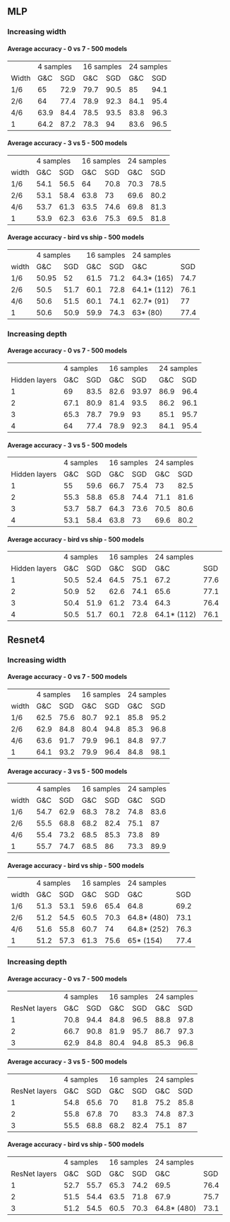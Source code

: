 ## MLP


### Increasing width 


#### Average accuracy - 0 vs 7 - 500 models


<table>
  <tr>
   <td>
   </td>
   <td colspan="2" >4 samples
   </td>
   <td colspan="2" >16 samples
   </td>
   <td colspan="2" >24 samples
   </td>
  </tr>
  <tr>
   <td>Width
   </td>
   <td>G&C
   </td>
   <td>SGD 
   </td>
   <td>G&C  
   </td>
   <td>SGD 
   </td>
   <td>G&C 
   </td>
   <td>SGD 
   </td>
  </tr>
  <tr>
   <td>1/6
   </td>
   <td>65
   </td>
   <td>72.9
   </td>
   <td>79.7
   </td>
   <td>90.5
   </td>
   <td>85
   </td>
   <td>94.1
   </td>
  </tr>
  <tr>
   <td>2/6
   </td>
   <td>64
   </td>
   <td>77.4
   </td>
   <td>78.9
   </td>
   <td>92.3
   </td>
   <td>84.1
   </td>
   <td>95.4
   </td>
  </tr>
  <tr>
   <td>4/6
   </td>
   <td>63.9
   </td>
   <td>84.4
   </td>
   <td>78.5
   </td>
   <td>93.5
   </td>
   <td>83.8
   </td>
   <td>96.3
   </td>
  </tr>
  <tr>
   <td>1
   </td>
   <td>64.2
   </td>
   <td>87.2
   </td>
   <td>78.3
   </td>
   <td>94
   </td>
   <td>83.6
   </td>
   <td>96.5
   </td>
  </tr>
</table>



#### Average accuracy - 3 vs 5 - 500 models


<table>
  <tr>
   <td>
   </td>
   <td colspan="2" >4 samples
   </td>
   <td colspan="2" >16 samples
   </td>
   <td colspan="2" >24 samples
   </td>
  </tr>
  <tr>
   <td>width
   </td>
   <td>G&C
   </td>
   <td>SGD 
   </td>
   <td>G&C  
   </td>
   <td>SGD 
   </td>
   <td>G&C 
   </td>
   <td>SGD 
   </td>
  </tr>
  <tr>
   <td>1/6
   </td>
   <td>54.1
   </td>
   <td>56.5
   </td>
   <td>64
   </td>
   <td>70.8
   </td>
   <td>70.3
   </td>
   <td>78.5
   </td>
  </tr>
  <tr>
   <td>2/6
   </td>
   <td>53.1
   </td>
   <td>58.4
   </td>
   <td>63.8
   </td>
   <td>73
   </td>
   <td>69.6
   </td>
   <td>80.2
   </td>
  </tr>
  <tr>
   <td>4/6
   </td>
   <td>53.7
   </td>
   <td>61.3
   </td>
   <td>63.5
   </td>
   <td>74.6
   </td>
   <td>69.8
   </td>
   <td>81.3
   </td>
  </tr>
  <tr>
   <td>1
   </td>
   <td>53.9
   </td>
   <td>62.3
   </td>
   <td>63.6
   </td>
   <td>75.3
   </td>
   <td>69.5
   </td>
   <td>81.8
   </td>
  </tr>
</table>



#### Average accuracy - bird vs ship - 500 models


<table>
  <tr>
   <td>
   </td>
   <td colspan="2" >4 samples
   </td>
   <td colspan="2" >16 samples
   </td>
   <td colspan="2" >24 samples
   </td>
  </tr>
  <tr>
   <td>width
   </td>
   <td>G&C
   </td>
   <td>SGD 
   </td>
   <td>G&C  
   </td>
   <td>SGD 
   </td>
   <td>G&C 
   </td>
   <td>SGD 
   </td>
  </tr>
  <tr>
   <td>1/6
   </td>
   <td>50.95
   </td>
   <td>52
   </td>
   <td>61.5
   </td>
   <td>71.2
   </td>
   <td>64.3* (165)
   </td>
   <td>74.7
   </td>
  </tr>
  <tr>
   <td>2/6
   </td>
   <td>50.5
   </td>
   <td>51.7
   </td>
   <td>60.1
   </td>
   <td>72.8
   </td>
   <td>64.1* (112)
   </td>
   <td>76.1
   </td>
  </tr>
  <tr>
   <td>4/6
   </td>
   <td>50.6
   </td>
   <td>51.5
   </td>
   <td>60.1
   </td>
   <td>74.1
   </td>
   <td>62.7* (91)
   </td>
   <td>77
   </td>
  </tr>
  <tr>
   <td>1
   </td>
   <td>50.6
   </td>
   <td>50.9
   </td>
   <td>59.9
   </td>
   <td>74.3
   </td>
   <td>63* (80)
   </td>
   <td>77.4
   </td>
  </tr>
</table>



### Increasing depth


#### Average accuracy - 0 vs 7 - 500 models


<table>
  <tr>
   <td>
   </td>
   <td colspan="2" >4 samples
   </td>
   <td colspan="2" >16 samples
   </td>
   <td colspan="2" >24 samples
   </td>
  </tr>
  <tr>
   <td>Hidden layers
   </td>
   <td>G&C
   </td>
   <td>SGD 
   </td>
   <td>G&C  
   </td>
   <td>SGD 
   </td>
   <td>G&C 
   </td>
   <td>SGD 
   </td>
  </tr>
  <tr>
   <td>1
   </td>
   <td>69
   </td>
   <td>83.5
   </td>
   <td>82.6
   </td>
   <td>93.97
   </td>
   <td>86.9
   </td>
   <td>96.4
   </td>
  </tr>
  <tr>
   <td>2
   </td>
   <td>67.1
   </td>
   <td>80.9
   </td>
   <td>81.4
   </td>
   <td>93.5
   </td>
   <td>86.2
   </td>
   <td>96.1
   </td>
  </tr>
  <tr>
   <td>3
   </td>
   <td>65.3
   </td>
   <td>78.7
   </td>
   <td>79.9
   </td>
   <td>93
   </td>
   <td>85.1
   </td>
   <td>95.7
   </td>
  </tr>
  <tr>
   <td>4
   </td>
   <td>64
   </td>
   <td>77.4
   </td>
   <td>78.9
   </td>
   <td>92.3
   </td>
   <td>84.1
   </td>
   <td>95.4
   </td>
  </tr>
</table>



#### Average accuracy - 3 vs 5 - 500 models


<table>
  <tr>
   <td>
   </td>
   <td colspan="2" >4 samples
   </td>
   <td colspan="2" >16 samples
   </td>
   <td colspan="2" >24 samples
   </td>
  </tr>
  <tr>
   <td>Hidden layers
   </td>
   <td>G&C
   </td>
   <td>SGD 
   </td>
   <td>G&C  
   </td>
   <td>SGD 
   </td>
   <td>G&C 
   </td>
   <td>SGD 
   </td>
  </tr>
  <tr>
   <td>1
   </td>
   <td>55
   </td>
   <td>59.6
   </td>
   <td>66.7
   </td>
   <td>75.4
   </td>
   <td>73
   </td>
   <td>82.5
   </td>
  </tr>
  <tr>
   <td>2
   </td>
   <td>55.3
   </td>
   <td>58.8
   </td>
   <td>65.8
   </td>
   <td>74.4
   </td>
   <td>71.1
   </td>
   <td>81.6
   </td>
  </tr>
  <tr>
   <td>3
   </td>
   <td>53.7
   </td>
   <td>58.7
   </td>
   <td>64.3
   </td>
   <td>73.6
   </td>
   <td>70.5
   </td>
   <td>80.6
   </td>
  </tr>
  <tr>
   <td>4
   </td>
   <td>53.1
   </td>
   <td>58.4
   </td>
   <td>63.8
   </td>
   <td>73
   </td>
   <td>69.6
   </td>
   <td>80.2
   </td>
  </tr>
</table>



#### Average accuracy - bird vs ship - 500 models


<table>
  <tr>
   <td>
   </td>
   <td colspan="2" >4 samples
   </td>
   <td colspan="2" >16 samples
   </td>
   <td colspan="2" >24 samples
   </td>
  </tr>
  <tr>
   <td>Hidden layers
   </td>
   <td>G&C
   </td>
   <td>SGD 
   </td>
   <td>G&C  
   </td>
   <td>SGD 
   </td>
   <td>G&C 
   </td>
   <td>SGD 
   </td>
  </tr>
  <tr>
   <td>1
   </td>
   <td>50.5
   </td>
   <td>52.4
   </td>
   <td>64.5
   </td>
   <td>75.1
   </td>
   <td>67.2
   </td>
   <td>77.6
   </td>
  </tr>
  <tr>
   <td>2
   </td>
   <td>50.9
   </td>
   <td>52
   </td>
   <td>62.6
   </td>
   <td>74.1
   </td>
   <td>65.6
   </td>
   <td>77.1
   </td>
  </tr>
  <tr>
   <td>3
   </td>
   <td>50.4
   </td>
   <td>51.9
   </td>
   <td>61.2
   </td>
   <td>73.4
   </td>
   <td>64.3
   </td>
   <td>76.4
   </td>
  </tr>
  <tr>
   <td>4
   </td>
   <td>50.5
   </td>
   <td>51.7
   </td>
   <td>60.1
   </td>
   <td>72.8
   </td>
   <td>64.1* (112)
   </td>
   <td>76.1
   </td>
  </tr>
</table>



## Resnet4


### Increasing width


#### Average accuracy - 0 vs 7 - 500 models


<table>
  <tr>
   <td>
   </td>
   <td colspan="2" >4 samples
   </td>
   <td colspan="2" >16 samples
   </td>
   <td colspan="2" >24 samples
   </td>
  </tr>
  <tr>
   <td>width
   </td>
   <td>G&C
   </td>
   <td>SGD 
   </td>
   <td>G&C  
   </td>
   <td>SGD 
   </td>
   <td>G&C 
   </td>
   <td>SGD 
   </td>
  </tr>
  <tr>
   <td>1/6
   </td>
   <td>62.5
   </td>
   <td>75.6
   </td>
   <td>80.7
   </td>
   <td>92.1
   </td>
   <td>85.8
   </td>
   <td>95.2
   </td>
  </tr>
  <tr>
   <td>2/6
   </td>
   <td>62.9
   </td>
   <td>84.8
   </td>
   <td>80.4
   </td>
   <td>94.8
   </td>
   <td>85.3
   </td>
   <td>96.8
   </td>
  </tr>
  <tr>
   <td>4/6
   </td>
   <td>63.6
   </td>
   <td>91.7
   </td>
   <td>79.9
   </td>
   <td>96.1
   </td>
   <td>84.8
   </td>
   <td>97.7
   </td>
  </tr>
  <tr>
   <td>1
   </td>
   <td>64.1
   </td>
   <td>93.2
   </td>
   <td>79.9
   </td>
   <td>96.4
   </td>
   <td>84.8
   </td>
   <td>98.1
   </td>
  </tr>
</table>



#### Average accuracy - 3 vs 5 - 500 models


<table>
  <tr>
   <td>
   </td>
   <td colspan="2" >4 samples
   </td>
   <td colspan="2" >16 samples
   </td>
   <td colspan="2" >24 samples
   </td>
  </tr>
  <tr>
   <td>width
   </td>
   <td>G&C
   </td>
   <td>SGD 
   </td>
   <td>G&C  
   </td>
   <td>SGD 
   </td>
   <td>G&C 
   </td>
   <td>SGD 
   </td>
  </tr>
  <tr>
   <td>1/6
   </td>
   <td>54.7
   </td>
   <td>62.9
   </td>
   <td>68.3
   </td>
   <td>78.2
   </td>
   <td>74.8
   </td>
   <td>83.6
   </td>
  </tr>
  <tr>
   <td>2/6
   </td>
   <td>55.5
   </td>
   <td>68.8
   </td>
   <td>68.2
   </td>
   <td>82.4
   </td>
   <td>75.1
   </td>
   <td>87
   </td>
  </tr>
  <tr>
   <td>4/6
   </td>
   <td>55.4
   </td>
   <td>73.2
   </td>
   <td>68.5
   </td>
   <td>85.3
   </td>
   <td>73.8
   </td>
   <td>89
   </td>
  </tr>
  <tr>
   <td>1
   </td>
   <td>55.7
   </td>
   <td>74.7
   </td>
   <td>68.5
   </td>
   <td>86
   </td>
   <td>73.3
   </td>
   <td>89.9
   </td>
  </tr>
</table>



#### Average accuracy - bird vs ship - 500 models


<table>
  <tr>
   <td>
   </td>
   <td colspan="2" >4 samples
   </td>
   <td colspan="2" >16 samples
   </td>
   <td colspan="2" >24 samples
   </td>
  </tr>
  <tr>
   <td>width
   </td>
   <td>G&C
   </td>
   <td>SGD 
   </td>
   <td>G&C  
   </td>
   <td>SGD 
   </td>
   <td>G&C 
   </td>
   <td>SGD 
   </td>
  </tr>
  <tr>
   <td>1/6
   </td>
   <td>51.3
   </td>
   <td>53.1
   </td>
   <td>59.6
   </td>
   <td>65.4
   </td>
   <td>64.8
   </td>
   <td>69.2
   </td>
  </tr>
  <tr>
   <td>2/6
   </td>
   <td>51.2
   </td>
   <td>54.5
   </td>
   <td>60.5
   </td>
   <td>70.3
   </td>
   <td>64.8* (480)
   </td>
   <td>73.1
   </td>
  </tr>
  <tr>
   <td>4/6
   </td>
   <td>51.6
   </td>
   <td>55.8
   </td>
   <td>60.7
   </td>
   <td>74
   </td>
   <td>64.8* (252)
   </td>
   <td>76.3
   </td>
  </tr>
  <tr>
   <td>1
   </td>
   <td>51.2
   </td>
   <td>57.3
   </td>
   <td>61.3
   </td>
   <td>75.6
   </td>
   <td>65* (154)
   </td>
   <td>77.4
   </td>
  </tr>
</table>



### Increasing depth 


#### Average accuracy - 0 vs 7 - 500 models


<table>
  <tr>
   <td>
   </td>
   <td colspan="2" >4 samples
   </td>
   <td colspan="2" >16 samples
   </td>
   <td colspan="2" >24 samples
   </td>
  </tr>
  <tr>
   <td>ResNet layers
   </td>
   <td>G&C
   </td>
   <td>SGD 
   </td>
   <td>G&C  
   </td>
   <td>SGD 
   </td>
   <td>G&C 
   </td>
   <td>SGD 
   </td>
  </tr>
  <tr>
   <td>1 
   </td>
   <td>70.8
   </td>
   <td>94.4
   </td>
   <td>84.8
   </td>
   <td>96.5
   </td>
   <td>88.8
   </td>
   <td>97.8
   </td>
  </tr>
  <tr>
   <td>2 
   </td>
   <td>66.7
   </td>
   <td>90.8
   </td>
   <td>81.9
   </td>
   <td>95.7
   </td>
   <td>86.7
   </td>
   <td>97.3
   </td>
  </tr>
  <tr>
   <td>3
   </td>
   <td>62.9
   </td>
   <td>84.8
   </td>
   <td>80.4
   </td>
   <td>94.8
   </td>
   <td>85.3
   </td>
   <td>96.8
   </td>
  </tr>
</table>



#### Average accuracy - 3 vs 5 - 500 models


<table>
  <tr>
   <td>
   </td>
   <td colspan="2" >4 samples
   </td>
   <td colspan="2" >16 samples
   </td>
   <td colspan="2" >24 samples
   </td>
  </tr>
  <tr>
   <td>ResNet layers
   </td>
   <td>G&C
   </td>
   <td>SGD 
   </td>
   <td>G&C  
   </td>
   <td>SGD 
   </td>
   <td>G&C 
   </td>
   <td>SGD 
   </td>
  </tr>
  <tr>
   <td>1 
   </td>
   <td>54.8
   </td>
   <td>65.6
   </td>
   <td>70
   </td>
   <td>81.8
   </td>
   <td>75.2
   </td>
   <td>85.8
   </td>
  </tr>
  <tr>
   <td>2 
   </td>
   <td>55.8
   </td>
   <td>67.8
   </td>
   <td>70
   </td>
   <td>83.3
   </td>
   <td>74.8
   </td>
   <td>87.3
   </td>
  </tr>
  <tr>
   <td>3
   </td>
   <td>55.5
   </td>
   <td>68.8
   </td>
   <td>68.2
   </td>
   <td>82.4
   </td>
   <td>75.1
   </td>
   <td>87
   </td>
  </tr>
</table>



#### Average accuracy - bird vs ship - 500 models


<table>
  <tr>
   <td>
   </td>
   <td colspan="2" >4 samples
   </td>
   <td colspan="2" >16 samples
   </td>
   <td colspan="2" >24 samples
   </td>
  </tr>
  <tr>
   <td>ResNet layers
   </td>
   <td>G&C
   </td>
   <td>SGD 
   </td>
   <td>G&C  
   </td>
   <td>SGD 
   </td>
   <td>G&C 
   </td>
   <td>SGD 
   </td>
  </tr>
  <tr>
   <td>1 
   </td>
   <td>52.7
   </td>
   <td>55.7
   </td>
   <td>65.3
   </td>
   <td>74.2
   </td>
   <td>69.5
   </td>
   <td>76.4
   </td>
  </tr>
  <tr>
   <td>2 
   </td>
   <td>51.5
   </td>
   <td>54.4
   </td>
   <td>63.5
   </td>
   <td>71.8
   </td>
   <td>67.9
   </td>
   <td>75.7
   </td>
  </tr>
  <tr>
   <td>3
   </td>
   <td>51.2
   </td>
   <td>54.5
   </td>
   <td>60.5
   </td>
   <td>70.3
   </td>
   <td>64.8* (480)
   </td>
   <td>73.1
   </td>
  </tr>
</table>

